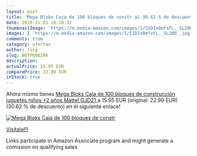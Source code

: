 ```yaml
---
layout: post
title: 'Mega Bloks Caja de 100 bloques de constr al 30.62 % de descuento'
date: 2020-11-01 18:10:32
thumbnailImage: 'https://m.media-amazon.com/images/I/51DIx0mfxFL._SL200_.jpg'
images: [ 'https://m.media-amazon.com/images/I/51DIx0mfxFL._SL200_.jpg' ]
comments: true
category: ofertas
author: ring
slug: B07P6N62RK
description:
actualPrice: 15.95 EUR
comparePrice: 22.99 EUR
inStock: true
---
```


Ahora mismo tienes [Mega Bloks Caja de 100 bloques de construcción  juguetes niños +2 años  Mattel GJD21 ](https://www.amazon.es/dp/B07P6N62RK/?tag=tolees-21) a 15.95 EUR (original: 22.99 EUR) (30.62 %  de descuento) en el siguiente enlace!

[![Mega Bloks Caja de 100 bloques de constr](https://m.media-amazon.com/images/I/51DIx0mfxFL._SL200_.jpg)](https://www.amazon.es/dp/B07P6N62RK/?tag=tolees-21)

[Visítala!!!](https://www.amazon.es/dp/B07P6N62RK/?tag=tolees-21)

Links participate in Amazon Associate program and might generate a comission on qualifying sales
